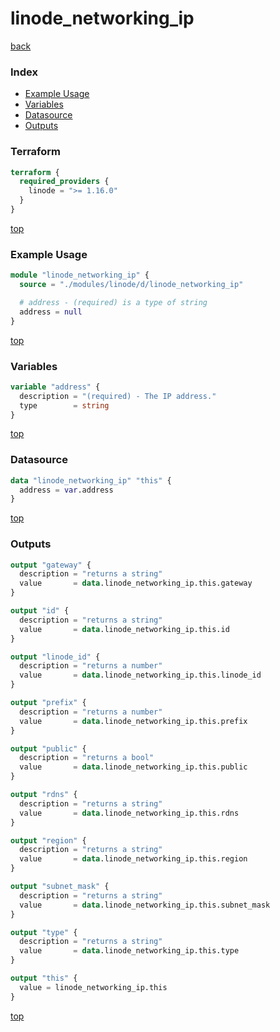 # linode_networking_ip

[back](../linode.md)

### Index

- [Example Usage](#example-usage)
- [Variables](#variables)
- [Datasource](#datasource)
- [Outputs](#outputs)

### Terraform

```terraform
terraform {
  required_providers {
    linode = ">= 1.16.0"
  }
}
```

[top](#index)

### Example Usage

```terraform
module "linode_networking_ip" {
  source = "./modules/linode/d/linode_networking_ip"

  # address - (required) is a type of string
  address = null
}
```

[top](#index)

### Variables

```terraform
variable "address" {
  description = "(required) - The IP address."
  type        = string
}
```

[top](#index)

### Datasource

```terraform
data "linode_networking_ip" "this" {
  address = var.address
}
```

[top](#index)

### Outputs

```terraform
output "gateway" {
  description = "returns a string"
  value       = data.linode_networking_ip.this.gateway
}

output "id" {
  description = "returns a string"
  value       = data.linode_networking_ip.this.id
}

output "linode_id" {
  description = "returns a number"
  value       = data.linode_networking_ip.this.linode_id
}

output "prefix" {
  description = "returns a number"
  value       = data.linode_networking_ip.this.prefix
}

output "public" {
  description = "returns a bool"
  value       = data.linode_networking_ip.this.public
}

output "rdns" {
  description = "returns a string"
  value       = data.linode_networking_ip.this.rdns
}

output "region" {
  description = "returns a string"
  value       = data.linode_networking_ip.this.region
}

output "subnet_mask" {
  description = "returns a string"
  value       = data.linode_networking_ip.this.subnet_mask
}

output "type" {
  description = "returns a string"
  value       = data.linode_networking_ip.this.type
}

output "this" {
  value = linode_networking_ip.this
}
```

[top](#index)